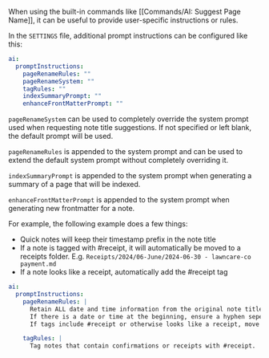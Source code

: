 When using the built-in commands like [[Commands/AI: Suggest Page Name]], it can be useful to provide user-specific instructions or rules.

In the `SETTINGS` file, additional prompt instructions can be configured like this:

```yaml
ai:
  promptInstructions:
    pageRenameRules: ""
    pageRenameSystem: ""
    tagRules: ""
    indexSummaryPrompt: ""
    enhanceFrontMatterPrompt: ""
```

`pageRenameSystem` can be used to completely override the system prompt used when requesting note title suggestions.  If not specified or left blank, the default prompt will be used.

`pageRenameRules` is appended to the system prompt and can be used to extend the default system prompt without completely overriding it.

`indexSummaryPrompt` is appended to the system prompt when generating a summary of a page that will be indexed.

`enhanceFrontMatterPrompt` is appended to the system prompt when generating new frontmatter for a note.


For example, the following example does a few things:

- Quick notes will keep their timestamp prefix in the note title
- If a note is tagged with #receipt, it will automatically be moved to a receipts folder.  E.g. `Receipts/2024/06-June/2024-06-30 - lawncare-co payment.md`
- If a note looks like a receipt, automatically add the #receipt tag

```yaml
ai:
  promptInstructions:
    pageRenameRules: |
      Retain ALL date and time information from the original note title.
      If there is a date or time at the beginning, ensure a hyphen seperates the timestamp from the actual note title.  For example, try to name quick notes like this: "YYYY-MM-DD HH:MM:SS - A short title about the note"
      If tags include #receipt or otherwise looks like a receipt, move it to "Receipts/YYYY/MM-MMMM/" using the date from the note metadata.

    tagRules: |
      Tag notes that contain confirmations or receipts with #receipt.
```